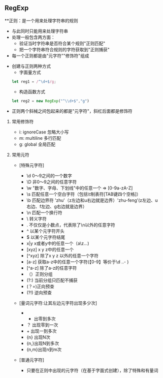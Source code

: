 ## **RegExp**
**正则：是一个用来处理字符串的规则
- 与此同时只能用来处理字符串
- 处理一般包含两方面：
    + 验证当时字符串是否符合某个规则"正则匹配"
    + 把一个字符串符合规则的字符获取到"正则捕获"
- 每一个正则都是由"元字符""修饰符"组成


+ 创建与正则两种方式
    - 字面量方式
    ```javascript
    let reg1 = /^\d+$/g;
    ```
    - 构造函数方式
    ```javascript
    let reg2 = new RegExp("^\\d+$","g")
    ```
+ 正则两个斜械之间包起来的都是"元字符"，斜杠后面都是修饰符

1. 常用修饰符
    - i: ignoreCase 忽略大小写
    - m: multiline 多行匹配
    - g: global 全局匹配

2. 常用元符
    - [特殊元字符]
        + \\d 0〜9之间的一个数字
        + \\D 非0〜9之间的任意字符
        + \\w "数字、字母、下划线"中的任意一个 => [0-9a-zA-Z]
        + \\s 匹配任意一个空白字符（包括\t制表符[TAB键四个空格]）
        + \\b 匹配边界符 'zhu'（z左边和u右边就是边界）'zhu-feng'(z左边、u右边、f左边、g右边就是边界）
        + \\n 匹配一个换行符
        + \\ 转义字符
        + \. 不仅仅是小数点，代表除了\n以外的任意字符
        + ^ 以某个元字符开头
        + $ 以某个元字符结尾
        + x|y x或者y中的任意一个（a\z...)
        + [xyz] x y z中的任意一个
        + [^xyz] 除了x y z 以外的任意一个字符
        + [a-z] 获取a-z中的任意一个字符(【0-9】等价于\d ..-  )
        + [^a-z] 除了a-z的任意字符
        + （）正则分组
        + (?:) 当前分组只匹配不捕获
        + (？=)正向预查
        + (?!) 逆向预查

    - [量词元字符:让其左边元字符出现多少次]
        + * 出零到多次
        + ？ 出现零到一次
        + \+ 出现一到多次
        + {n} 出现N次
        + {n,}出现N到多次
        + {n,m}出现n到m次
    - [普通元字符]
        + 只要在正则中出现的元字符（在基于字面式创建），除了特殊和有量词